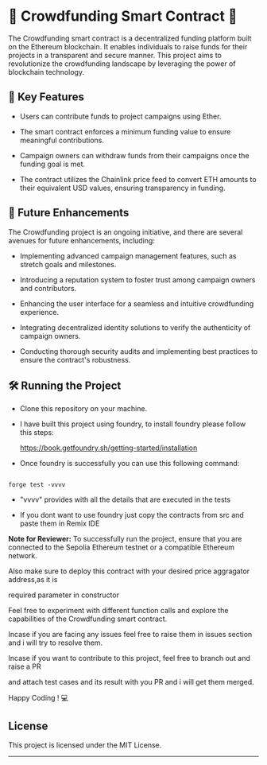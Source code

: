 # 🏦 Crowdfunding Smart Contract 📜

  

The Crowdfunding smart contract is a decentralized funding platform built on the Ethereum blockchain. It enables individuals to raise funds for their projects in a transparent and secure manner. This project aims to revolutionize the crowdfunding landscape by leveraging the power of blockchain technology.

  

## 🔑 Key Features

  

- Users can contribute funds to project campaigns using Ether.

- The smart contract enforces a minimum funding value to ensure meaningful contributions.

- Campaign owners can withdraw funds from their campaigns once the funding goal is met.

- The contract utilizes the Chainlink price feed to convert ETH amounts to their equivalent USD values, ensuring transparency in funding.

  

## 🚧 Future Enhancements

  

The Crowdfunding project is an ongoing initiative, and there are several avenues for future enhancements, including:

  

- Implementing advanced campaign management features, such as stretch goals and milestones.

- Introducing a reputation system to foster trust among campaign owners and contributors.

- Enhancing the user interface for a seamless and intuitive crowdfunding experience.

- Integrating decentralized identity solutions to verify the authenticity of campaign owners.

- Conducting thorough security audits and implementing best practices to ensure the contract's robustness.

  

## 🛠 Running the Project

- Clone this repository on your machine.

  

- I have built this project using foundry, to install foundry please follow this steps:



	https://book.getfoundry.sh/getting-started/installation

  



- Once foundry is successfully you can use this following command:

```

forge test -vvvv

```

- "vvvv" provides with all the details that are executed in the tests

  

- If you dont want to use foundry just copy the contracts from src and paste them in Remix IDE

  

**Note for Reviewer:** To successfully run the project, ensure that you are connected to the Sepolia Ethereum testnet or a compatible Ethereum network.

  

Also make sure to deploy this contract with your desired price aggragator address,as it is

required parameter in constructor

  

Feel free to experiment with different function calls and explore the capabilities of the Crowdfunding smart contract.

  

Incase if you are facing any issues feel free to raise them in issues section and i will try to resolve them.

  

Incase if you want to contribute to this project, feel free to branch out and raise a PR

and attach test cases and its result with you PR and i will get them merged.

  

Happy Coding ! 💻

  

## License

  

This project is licensed under the MIT License.

---